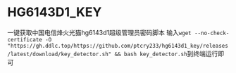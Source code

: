 # HG6143D1_KEY
一键获取中国电信烽火光猫hg6143d1超级管理员密码脚本
输入```wget --no-check-certificate -O "https://gh.ddlc.top/https://github.com/ptcry233/hg6143d1_key/releases/latest/download/key_detector.sh" && bash key_detector.sh```到终端运行即可
